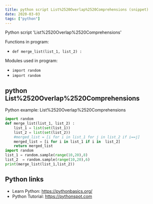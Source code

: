 ```yaml
---
title: python script List%2520Overlap%2520Comprehensions (snippet)
date: 2020-03-03
tags: ["python"]
---
```

Python script 'List%2520Overlap%2520Comprehensions'

Functions in program: 
* `def merge_list(list_1, list_2) :`

Modules used in program: 
* `import random`
* `import random`

## python List%2520Overlap%2520Comprehensions

Python example: List%2520Overlap%2520Comprehensions

```python
import random
def merge_list(list_1, list_2) :
    list_1 = list(set(list_1))
    list_2 = list(set(list_2))
    #merged_list = [i for i in list_1 for j in list_2 if i==j]
    merged_list = [i for i in list_1 if i in  list_2]
    return merged_list
import random
list_1 = random.sample(range(10,20),8)
list_2  = random.sample(range(10,20),6)
print(merge_list(list_1,list_2))


```

## Python links

- Learn Python: https://pythonbasics.org/
- Python Tutorial: https://pythonspot.com
